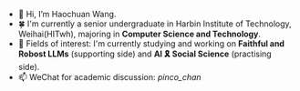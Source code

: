 - 👋 Hi, I’m Haochuan Wang.
- 🍀 I'm currently a senior undergraduate in Harbin Institute of Technology, Weihai(HITwh), majoring in **Computer Science and Technology**.
- 🌱 Fields of interest: I'm currently studying and working on **Faithful and Robost LLMs** (supporting side) and **AI 🎗 Social Science** (practising side).
- 📫 WeChat for academic discussion: *pinco_chan*
